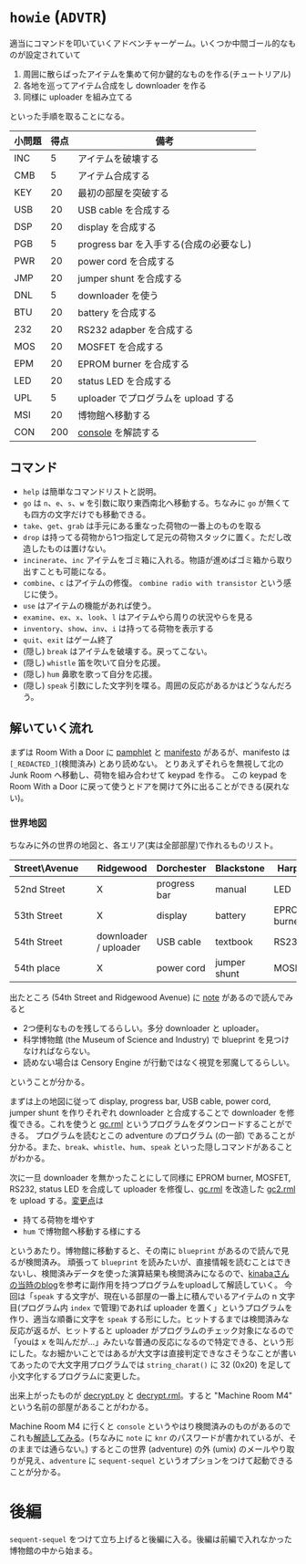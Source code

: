`howie` (`ADVTR`)
==================

適当にコマンドを叩いていくアドベンチャーゲーム。いくつか中間ゴール的なものが設定されていて

1. 周囲に散らばったアイテムを集めて何か鍵的なものを作る(チュートリアル)
2. 各地を巡ってアイテム合成をし downloader を作る
3. 同様に uploader を組み立てる

といった手順を取ることになる。


| 小問題 | 得点 | 備考 |
| ----- | --- | ---- |
| INC | 5 | アイテムを破壊する |
| CMB | 5 | アイテム合成する |
| KEY | 20 | 最初の部屋を突破する |
| USB | 20 | USB cable を合成する |
| DSP | 20 | display を合成する |
| PGB | 5 | progress bar を入手する(合成の必要なし) |
| PWR | 20 | power cord を合成する |
| JMP | 20 | jumper shunt を合成する |
| DNL | 5 | downloader を使う |
| BTU | 20 | battery を合成する |
| 232 | 20 | RS232 adapber を合成する |
| MOS | 20 | MOSFET を合成する |
| EPM | 20 | EPROM burner を合成する |
| LED | 20 | status LED を合成する |
| UPL | 5 | uploader でプログラムを upload する |
| MSI | 20 | 博物館へ移動する |
| CON | 200 | [console](./console.txt) を解読する |

コマンド
-------

- `help` は簡単なコマンドリストと説明。
- `go` は `n`、`e`、`s`、`w` を引数に取り東西南北へ移動する。ちなみに `go` が無くても四方の文字だけでも移動できる。
- `take`、`get`、`grab` は手元にある重なった荷物の一番上のものを取る
- `drop` は持ってる荷物から1つ指定して足元の荷物スタックに置く。ただし改造したものは置けない。
- `incinerate`、`inc` アイテムをゴミ箱に入れる。物語が進めばゴミ箱から取り出すことも可能になる。
- `combine`、`c` はアイテムの修復。 `combine radio with transistor` という感じに使う。
- `use` はアイテムの機能があれば使う。
- `examine`、`ex`、`x`、`look`、`l` はアイテムやら周りの状況やらを見る
- `inventory`、`show`、`inv`、`i` は持ってる荷物を表示する
- `quit`、`exit` はゲーム終了
- (隠し) `break` はアイテムを破壊する。戻ってこない。
- (隠し) `whistle` 笛を吹いて自分を応援。
- (隠し) `hum` 鼻歌を歌って自分を応援。
- (隠し) `speak` 引数にした文字列を喋る。周囲の反応があるかはどうなんだろう。

解いていく流れ
-------------
まずは Room With a Door に [pamphlet](./pamphlet.txt) と [manifesto](./manifesto.txt) があるが、manifesto は `[_REDACTED_]`(検閲済み) とあり読めない。
とりあえずそれらを無視して北の Junk Room へ移動し、荷物を組み合わせて keypad を作る。
この keypad を Room With a Door に戻って使うとドアを開けて外に出ることができる(戻れない)。

### 世界地図
ちなみに外の世界の地図と、各エリア(実は全部部屋)で作れるものリスト。

|Street\Avenue| |Ridgewood |Dorchester| Blackstone | Harper |
|-------------|-|--------- |----------| ---------- | ------ |
|52nd Street  | | X | progress bar | manual | LED |
|53th Street  | | X | display | battery | EPROM burner |
|54th Street  | | downloader / uploader | USB cable | textbook | RS232 |
|54th place   | | X | power cord | jumper shunt | MOSFET |

出たところ (54th Street and Ridgewood Avenue) に [note](./note.txt) があるので読んでみると

- 2つ便利なものを残してるらしい。多分 downloader と uploader。
- 科学博物館 (the Museum of Science and Industry) で blueprint を見つけなければならない。
- 読めない場合は Censory Engine が行動ではなく視覚を邪魔してるらしい。

ということが分かる。

まずは上の地図に従って display, progress bar, USB cable, power cord, jumper shunt を作りそれぞれ downloader と合成することで downloader を修復できる。これを使うと [gc.rml](./gc.rml) というプログラムをダウンロードすることができる。
プログラムを読むとこの adventure のプログラム (の一部) であることが分かる。また、`break`、`whistle`、`hum`、`speak` といった隠しコマンドがあることがわかる。

次に一旦 downloader を無かったことにして同様に EPROM burner, MOSFET, RS232, status LED を合成して uploader を修復し、[gc.rml](./gc.rml) を改造した [gc2.rml](./gc2.rml) を upload する。[変更点](https://github.com/peria/icfpc/commit/586790aec2f23910e181d3f7e53621d37043d34e#diff-c1d34f318491eb9eb36c38a67b382491)は

- 持てる荷物を増やす
- `hum` で博物館へ移動する様にする

というあたり。博物館に移動すると、その南に `blueprint` があるので読んで見るが検閲済み。
頑張って `blueprint` を読みたいが、直接情報を読むことはできないし、検閲済みデータを使った演算結果も検閲済みになるので、[kinabaさんの当時のblog](http://www.kmonos.net/wlog/63.html#_0214060725)を参考に副作用を持つプログラムをuploadして解読していく。
今回は「`speak` する文字が、現在いる部屋の一番上に積んでいるアイテムの n 文字目(プログラム内 `index` で管理)であれば uploader を置く」というプログラムを作り、適当な順番に文字を `speak` する形にした。ヒットするまでは検閲済みな反応が返るが、ヒットすると uploader がプログラムのチェック対象になるので「youは x を叫んだが…」みたいな普通の反応になるので特定できる、という形にした。なお細かいことではあるが大文字は直接判定できなさそうなことが書いてあったので大文字用プログラムでは `string_charat()` に 32 (0x20) を足して小文字化するプログラムに変更した。

出来上がったものが [decrypt.py](decrypt.py) と [decrypt.rml](./decrypt.rml)。すると "Machine Room M4" という名前の部屋があることがわかる。

Machine Room M4 に行くと `console` というやはり検閲済みのものがあるのでこれも[解読してみる](./console.txt)。(ちなみに `note` に `knr` のパスワードが書かれているが、そのままでは通らない。)
するとこの世界 (adventure) の外 (umix) のメールやり取りが見え、`adventure` に `sequent-sequel` というオプションをつけて起動できることが分かる。

# 後編
`sequent-sequel` をつけて立ち上げると後編に入る。後編は前編で入れなかった博物館の中から始まる。
